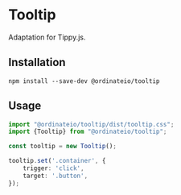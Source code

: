 # Tooltip

Adaptation for Tippy.js.

## Installation

```
npm install --save-dev @ordinateio/tooltip
```

## Usage

```ts
import "@ordinateio/tooltip/dist/tooltip.css";
import {Tooltip} from "@ordinateio/tooltip";

const tooltip = new Tooltip();

tooltip.set('.container', {
    trigger: 'click',
    target: '.button',
});
```
